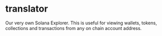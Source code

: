 # translator
Our very own Solana Explorer. This is useful for viewing wallets, tokens, collections and transactions from any on chain account address.
